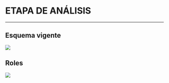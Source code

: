 # ETAPA DE ANÁLISIS

<hr/>

## Esquema vigente

[![](https://app.eraser.io/workspace/FFotTZk3Lk19JUcGdOzE/preview?elements=6INWZkK79lOakLDvHTylow&type=embed&theme=dark)](https://app.eraser.io/workspace/FFotTZk3Lk19JUcGdOzE?elements=6INWZkK79lOakLDvHTylow)

## Roles

[![](https://app.eraser.io/workspace/FFotTZk3Lk19JUcGdOzE/preview?elements=n2CH-pBjpHi1gfmSxsy-xg&type=embed&theme=dark)](https://app.eraser.io/workspace/FFotTZk3Lk19JUcGdOzE?elements=n2CH-pBjpHi1gfmSxsy-xg)
